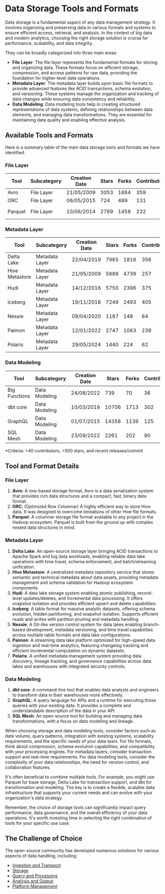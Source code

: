 # Data Storage Tools and Formats

Data storage is a fundamental aspect of any data management strategy. It involves organizing and preserving data in various formats and systems to ensure efficient access, retrieval, and analysis. In the context of big data and modern analytics, choosing the right storage solution is crucial for performance, scalability, and data integrity.

They can be broadly categorized into three main areas:
- **File Layer**: The file layer represents the fundamental formats for storing and organizing data. These formats focus on efficient storage, compression, and access patterns for raw data, providing the foundation for higher-level data operations.
- **Metadata Layer**: The metadata layer builds upon basic file formats to provide advanced features like ACID transactions, schema evolution, and versioning. These systems manage the organization and tracking of data changes while ensuring data consistency and reliability.
- **Data Modeling**: Data modeling tools help in creating structured representations of data systems, defining relationships between data elements, and managing data transformations. They are essential for maintaining data quality and enabling effective analysis.

## Available Tools and Formats

Here is a summary table of the main data storage tools and formats we have identified.

### File Layer

| Tool | Subcategory | Creation Date | Stars | Forks | Contributors | Last Release | Latest Commit | Meets Criteria* | Link |
|---|---|---|---|---|---|---|---|---|---|
| Avro | File Layer | 21/05/2009 | 3053 | 1664 | 359 | 05/08/2024 | 18/04/2025 | Yes | https://github.com/apache/avro |
| ORC | File Layer | 06/05/2015 | 724 | 489 | 131 | 20/03/2025 | 22/04/2025 | Yes | https://github.com/apache/orc |
| Parquet | File Layer | 10/06/2014 | 2789 | 1458 | 232 | 14/03/2025 | 17/04/2025 | Yes | https://github.com/apache/parquet-mr |

### Metadata Layer

| Tool | Subcategory | Creation Date | Stars | Forks | Contributors | Last Release | Latest Commit | Meets Criteria* | Link |
|---|---|---|---|---|---|---|---|---|---|
| Delta Lake | Metadata Layer | 22/04/2019 | 7965 | 1816 | 356 | 06/01/2025 | 23/04/2025 | Yes | https://github.com/delta-io/delta |
| Hive Metastore | Metadata Layer | 21/05/2009 | 5689 | 4739 | 257 | N/A | 23/04/2025 | Yes | https://github.com/apache/hive |
| Hudi | Metadata Layer | 14/12/2016 | 5750 | 2396 | 375 | 19/02/2025 | 23/04/2025 | Yes | https://github.com/apache/hudi |
| Iceberg | Metadata Layer | 19/11/2018 | 7249 | 2493 | 405 | 19/03/2025 | 23/04/2025 | Yes | https://github.com/apache/iceberg |
| Nessie | Metadata Layer | 09/04/2020 | 1187 | 148 | 64 | 08/04/2025 | 23/04/2025 | Yes | https://github.com/projectnessie/nessie |
| Paimon | Metadata Layer | 12/01/2022 | 2747 | 1063 | 239 | N/A | 23/04/2025 | Yes | https://github.com/apache/paimon |
| Polaris | Metadata Layer | 29/05/2024 | 1440 | 224 | 62 | 25/02/2025 | 23/04/2025 | Yes | https://github.com/apache/polaris |

### Data Modeling

| Tool | Subcategory | Creation Date | Stars | Forks | Contributors | Last Release | Latest Commit | Meets Criteria* | Link |
|---|---|---|---|---|---|---|---|---|---|
| Big Functions | Data Modeling | 24/08/2022 | 739 | 70 | 36 | 15/04/2025 | 23/04/2025 | No | https://github.com/unytics/bigfunctions |
| dbt core | Data Modeling | 10/03/2016 | 10706 | 1713 | 302 | 02/04/2025 | 23/04/2025 | Yes | https://github.com/dbt-labs/dbt-core |
| GraphQL | Data Modeling | 01/07/2015 | 14358 | 1139 | 125 | 27/10/2021 | 17/04/2025 | Yes | https://github.com/graphql/graphql-spec |
| SQL Mesh | Data Modeling | 23/09/2022 | 2261 | 202 | 90 | 22/04/2025 | 23/04/2025 | Yes | https://github.com/TobikoData/sqlmesh |

*Criteria: >40 contributors, >500 stars, and recent releases/commit

## Tool and Format Details

### File Layer

1. **Avro**: A row-based storage format, Avro is a data serialization system that provides rich data structures and a compact, fast, binary data format.
2. **ORC**: (Optimized Row Columnar) A highly efficient way to store Hive data. It was designed to overcome limitations of other Hive file formats.
3. **Parquet**: A columnar storage file format available to any project in the Hadoop ecosystem. Parquet is built from the ground up with complex nested data structures in mind.

### Metadata Layer

1. **Delta Lake**: An open-source storage layer bringing ACID transactions to Apache Spark and big data workloads, enabling reliable data lake operations with time travel, schema enforcement, and batch/streaming unification.
2. **Hive Metastore**: A centralized metadata repository service that stores semantic and technical metadata about data assets, providing metadata management and schema validation for Hadoop ecosystem components.
3. **Hudi**: A data lake storage system enabling atomic publishing, record-level updates/deletes, and incremental data processing. It offers snapshot isolation and provides efficient upsert and delete capabilities.
4. **Iceberg**: A table format for massive analytic datasets, offering schema evolution, hidden partitioning, and snapshot isolation. Supports efficient reads and writes with partition pruning and metadata handling.
5. **Nessie**: A Git-like version control system for data lakes enabling branch-based development, metadata versioning, and time travel capabilities across multiple table formats and data lake configurations.
6. **Paimon**: A streaming data lake platform optimized for high-speed data ingestion and real-time analytics, featuring changelog tracking and efficient incremental computation on dynamic datasets.
7. **Polaris**: A unified metadata management system providing data discovery, lineage tracking, and governance capabilities across data lakes and warehouses with integrated security controls.

### Data Modeling

1. **dbt core**: A command-line tool that enables data analysts and engineers to transform data in their warehouses more effectively.
2. **GraphQL**: A query language for APIs and a runtime for executing those queries with your existing data. It provides a complete and understandable description of the data in your API.
3. **SQL Mesh**: An open-source tool for building and managing data transformations, with a focus on data modeling and lineage.

When choosing storage and data modeling tools, consider factors such as data volume, query patterns, integration with existing systems, scalability requirements, and the specific needs of your data team. For file formats, think about compression, schema evolution capabilities, and compatibility with your processing engines. For metadata layers, consider transaction support and real-time requirements. For data modeling tools, consider the complexity of your data relationships, the need for version control, and collaboration features.

It's often beneficial to combine multiple tools. For example, you might use Parquet for base storage, Delta Lake for transaction support, and dbt for transformation and modeling. The key is to create a flexible, scalable data infrastructure that supports your current needs and can evolve with your organization's data strategy.

Remember, the choice of storage tools can significantly impact query performance, data governance, and the overall efficiency of your data operations. It's worth investing time in selecting the right combination of tools for your specific use case.

## The Challenge of Choice
The open-source community has developed numerous solutions for various aspects of data handling, including:
- [Ingestion and Transport](01.ingestion_and_transport.md)
- [Storage](02.storage.md)
- [Query and Processing](03.query_and_processing.md)
- [Analysis and Output](04.analysis_and_output.md)
- [Platform Management](05.platform_management.md)